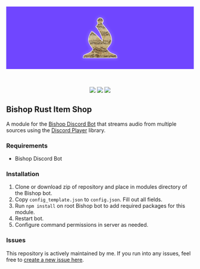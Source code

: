 <div align="center">
	<p>
		<img src="https://raw.githubusercontent.com/alexriley1223/bishop-radio/main/static/banner.png" alt="Bishop Radio" />
	</p>
	<br />
	<p>
		<img src="https://img.shields.io/github/license/alexriley1223/bishop-radio" />
		<img src="https://img.shields.io/github/v/tag/alexriley1223/bishop-radio"/>
		<img src="https://img.shields.io/badge/Bishop-4.x-7046ff" />
	</p>
</div>

## Bishop Rust Item Shop

A module for the [Bishop Discord Bot](https://github.com/alexriley1223/bishop) that streams audio from multiple sources using the [Discord Player](https://discord-player.js.org/) library.

### Requirements
- Bishop Discord Bot

### Installation
1. Clone or download zip of repository and place in modules directory of the Bishop bot.
2. Copy `config_template.json` to `config.json`. Fill out all fields.
3. Run `npm install` on root Bishop bot to add required packages for this module.
4. Restart bot.
5. Configure command permissions in server as needed.

### Issues
This repository is actively maintained by me. If you run into any issues, feel free to <a href="https://github.com/alexriley1223/bishop-radio/issues/new">create a new issue here</a>.